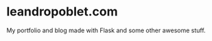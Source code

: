 leandropoblet.com
=================

My portfolio and blog made with Flask and some other awesome stuff.